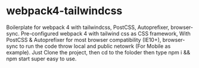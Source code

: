 # webpack4-tailwindcss
   Boilerplate for webpack 4 with tailwindcss, PostCSS, Autoprefixer,
    browser-sync. Pre-configured webpack 4 with tailwind css as CSS
    framework, With PostCSS & Autoprefixer for most browser compatibility
    (IE10+), browser-sync to run the code throw local and public netowrk
    (For Mobile as example). Just Clone the project, then cd to the foloder
    then type npm i && npm start super easy to use.
